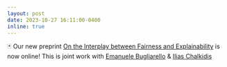 ```yaml
---
layout: post
date: 2023-10-27 16:11:00-0400
inline: true
---
```

:black_joker: Our new preprint [On the Interplay between Fairness and Explainability](https://arxiv.org/pdf/2310.16607.pdf) is now online! This is joint work with [Emanuele Bugliarello](https://e-bug.github.io) & [Ilias Chalkidis](https://iliaschalkidis.github.io)

